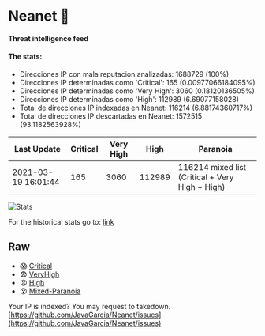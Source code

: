 # Neanet :hocho:
#### Threat intelligence feed
#### The stats:

- Direcciones IP con mala reputacion analizadas: 1688729 (100%)
- Direcciones IP determinadas como 'Critical':  165 (0.00977066184095%)
- Direcciones IP determinadas como 'Very High':  3060 (0.18120136505%)
- Direcciones IP determinadas como 'High':  112989 (6.69077158028)
- Total de direcciones IP indexadas en Neanet:  116214 (6.88174360717%)
- Total de direcciones IP descartadas en Neanet:  1572515 (93.1182563928%)

| Last Update | Critical | Very High | High | Paranoia |
| --- | --- | --- | --- | --- |
| 2021-03-19 16:01:44 | 165 | 3060 | 112989 | 116214 mixed list (Critical + Very High + High)|

![Stats](https://docs.google.com/spreadsheets/d/e/2PACX-1vSnaNMIXVabIpDJjufMlzH7poXnshF3mgd8Is1g9ytUEzVsP5my4Trn8f-xkoLLQ38xpL3HtmUexLo6/pubchart?oid=501124687&format=image)

For the historical stats go to: [link](/stats.csv)
## Raw
- :scream: [Critical](https://raw.githubusercontent.com/JavaGarcia/Neanet/master/blacklists/neanet_critical.txt)
- :fearful: [VeryHigh](https://raw.githubusercontent.com/JavaGarcia/Neanet/master/blacklists/neanet_veryHigh.txtt)
- :frowning: [High](https://raw.githubusercontent.com/JavaGarcia/Neanet/master/blacklists/neanet_high.txt)
- :dizzy_face: [Mixed-Paranoia](https://raw.githubusercontent.com/JavaGarcia/Neanet/master/blacklists/neanet_all.txt)


Your IP is indexed? You may request to takedown. [https://github.com/JavaGarcia/Neanet/issues](https://github.com/JavaGarcia/Neanet/issues)





















































































































































































































































































































































































































































































































































































































































































































































































































































































































































































































































































































































































































































































































































































































































































































































































































































































































































































































































































































































































































































































































































































































































































































































































































































































































































































































































































































































































































































































































































































































































































































































































































































































































































































































































































































































































































































































































































































































































































































































































































































































































































































































































































































































































































































































































































































































































































































































































































































































































































































































































































































































































